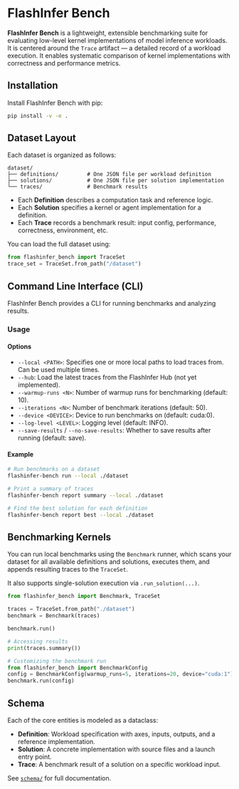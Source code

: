 # FlashInfer Bench

**FlashInfer Bench** is a lightweight, extensible benchmarking suite for evaluating low-level kernel implementations of model inference workloads. It is centered around the `Trace` artifact — a detailed record of a workload execution. It enables systematic comparison of kernel implementations with correctness and performance metrics.

## Installation

Install FlashInfer Bench with pip:

```bash
pip install -v -e .
``` 

## Dataset Layout

Each dataset is organized as follows:

```
dataset/
├── definitions/         # One JSON file per workload definition
├── solutions/           # One JSON file per solution implementation
└── traces/              # Benchmark results
```

* Each **Definition** describes a computation task and reference logic.
* Each **Solution** specifies a kernel or agent implementation for a definition.
* Each **Trace** records a benchmark result: input config, performance, correctness, environment, etc.

You can load the full dataset using:

```python
from flashinfer_bench import TraceSet
trace_set = TraceSet.from_path("/dataset")
```

## Command Line Interface (CLI)

FlashInfer Bench provides a CLI for running benchmarks and analyzing results.

### Usage

#### Options
- `--local <PATH>`: Specifies one or more local paths to load traces from. Can be used multiple times.
- `--hub`: Load the latest traces from the FlashInfer Hub (not yet implemented).
- `--warmup-runs <N>`: Number of warmup runs for benchmarking (default: 10).
- `--iterations <N>`: Number of benchmark iterations (default: 50).
- `--device <DEVICE>`: Device to run benchmarks on (default: cuda:0).
- `--log-level <LEVEL>`: Logging level (default: INFO).
- `--save-results` / `--no-save-results`: Whether to save results after running (default: save).

#### Example

```bash
# Run benchmarks on a dataset
flashinfer-bench run --local ./dataset

# Print a summary of traces
flashinfer-bench report summary --local ./dataset

# Find the best solution for each definition
flashinfer-bench report best --local ./dataset
```

## Benchmarking Kernels

You can run local benchmarks using the `Benchmark` runner, which scans your dataset for all available definitions and solutions, executes them, and appends resulting traces to the `TraceSet`.

It also supports single-solution execution via `.run_solution(...)`.

```python
from flashinfer_bench import Benchmark, TraceSet

traces = TraceSet.from_path("./dataset")
benchmark = Benchmark(traces)

benchmark.run()

# Accessing results
print(traces.summary())

# Customizing the benchmark run
from flashinfer_bench import BenchmarkConfig
config = BenchmarkConfig(warmup_runs=5, iterations=20, device="cuda:1")
benchmark.run(config)
```

## Schema

Each of the core entities is modeled as a dataclass:

* **Definition**: Workload specification with axes, inputs, outputs, and a reference implementation.
* **Solution**: A concrete implementation with source files and a launch entry point.
* **Trace**: A benchmark result of a solution on a specific workload input.

See [`schema/`](./schema/) for full documentation.

